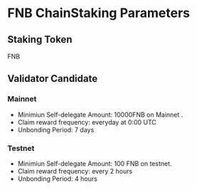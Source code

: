 # FNB ChainStaking Parameters

## Staking Token

FNB


## Validator Candidate

### Mainnet

* Minimiun Self-delegate Amount: 10000FNB on Mainnet .
* Claim reward frequency: everyday at 0:00 UTC
* Unbonding Period: 7 days

### Testnet

* Minimiun Self-delegate Amount: 100 FNB on testnet.
* Claim reward frequency: every 2 hours
* Unbonding Period: 4 hours




